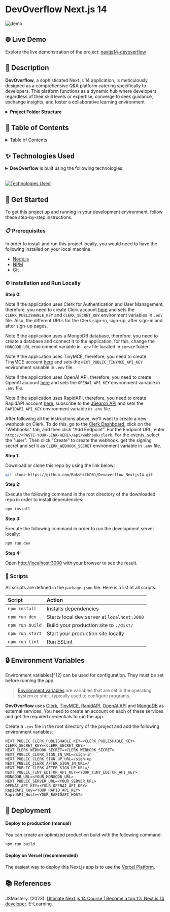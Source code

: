 # DevOverflow Next.js 14

<!-- GitHub badges -->

![demo](https://i.ibb.co/Y8rBG02/Devover-Flow-Thumbnail.png)

## 🌐 Live Demo

Explore the live demonstration of the project: [nextjs14-devoverflow](https://stack-overflow-nextjs13-rakshithdb1.vercel.app/)

## 📝 Description

**DevOverflow**, a sophisticated Next.js 14 application, is meticulously designed as a comprehensive Q&A platform catering specifically to developers. This platform functions as a dynamic hub where developers, regardless of their skill levels or expertise, converge to seek guidance, exchange insights, and foster a collaborative learning environment

<details><summary><b>Project Folder Structure</b></summary>

```bash
Devoverflow_Nextjs14/
├── .env.local
├── .eslintrc.json
├── app/
│   ├── auth/
│   │   ├── sign-in/
│   │   │   └── [...sign-in]/
│   │   │       └── page.tsx
│   │   └── sign-up/
│   │       └── [...sign-up]/
│   │           └── page.tsx
│   ├── root/
│   │   ├── home/
│   │   │   ├── loading.tsx
│   │   │   └── page.tsx
│   │   ├── ask-question/
│   │   │   └── page.tsx
│   │   ├── collection/
│   │   │   ├── loading.tsx
│   │   │   └── page.tsx
│   │   ├── community/
│   │   │   ├── loading.tsx
│   │   │   └── page.tsx
│   │   ├── jobs/
│   │   │   ├── loading.tsx
│   │   │   └── page.tsx
│   │   ├── profile/
│   │   │   ├── edit/
│   │   │   │   └── page.tsx
│   │   │   └── [id]/
│   │   │       └── loading.tsx
│   │   │       └── page.tsx
│   │   └── question/
│   │       ├── edit/
│   │       │   └── [id]/
│   │       │       └── page.tsx
│   │       └── [id]/
│   │           └── page.tsx
│   ├── api/
│   │   └── chatgpt/
│   │       └── jobSearch/
│   │           ├── webhook/
│   │           └── favicon.ico
│   ├── globals.css
│   └── components/
│       ├── cards/
│       │   ├── AnswerCard.tsx
│       │   ├── JobCard.tsx
│       │   ├── QuestionCard.tsx
│       │   └── UserCard.tsx
│       ├── forms/
│       │   ├── Answer.tsx
│       │   ├── Profile.tsx
│       │   └── Question.tsx
│       ├── Home/
│       │   └── HomeFilters.tsx
│       ├── jobs/
│       │   └── JobBadge.tsx
│       └── shared/
│           ├── AllAnswers.tsx
│           ├── AnswersTab.tsx
│           ├── EditDeleteAction.tsx
│           ├── Filter.tsx
│           ├── Filters.tsx
│           ├── LeftSidebar.tsx
│           ├── Metric.tsx
│           ├── Navbar/
│           │   ├── MobileNav.tsx
│           │   ├── Navbar.tsx
│           │   └── Theme.tsx
│           ├── NoResult.tsx
│           ├── Pagination.tsx
│           ├── ParseHTML.tsx
│           ├── ProfileLink.tsx
│           ├── QuestionTab.tsx
│           ├── RenderTag.tsx
│           └── RightSidebar.tsx
├── components.json
├── constants/
│   ├── filters.ts
│   └── index.ts
├── content/
│   ├── countries.json
│   └── jsearch.json
├── context/
│   └── ThemeProvider.tsx
├── database/
│   ├── answer.model.ts
│   ├── interaction.model.ts
│   ├── question.model.ts
│   ├── tag.model.ts
│   └── user.model.ts
├── lib/
│   ├── actions/
│   │   ├── answer.action.ts
│   │   ├── general.action.ts
│   │   ├── interaction.action.ts
│   │   ├── job.action.ts
│   │   ├── question.action.ts
│   │   ├── shared.types.d.ts
│   │   ├── tag.actions.ts
│   │   └── user.action.ts
│   ├── mongoose.ts
│   ├── utils.ts
│   ├── validations.ts
│   ├── middleware.ts
│   └── next-env.d.ts
├── next.config.js
├── package-lock.json
├── package.json
├── postcss.config.js
├── public/
│   └── assets/
│       ├── icons/
│       │   ├── (various SVG and image files)
│       └── images/
│           ├── (various image files)
├── README.md
├── settings.json
├── styles/
│   ├── prism.css
│   ├── theme.css
│   └── tailwind.config.ts
├── tsconfig.json
└── types/
    └── index.d.ts

```

</details>

## 📖 Table of Contents

<details><summary>Table of Contents</summary>

- [Live Demo](#-live-demo)
- [Description](#-description)
- [Technologies Used](#-technologies-used)
- [Get Started](#-get-started)
  - [Prerequisites](#-prerequisites)
  - [Installation and Run Locally](#-installation-and-run-locally)
  - [Scripts](#-scripts)
- [Environment Variables](#-environment-variables)
- [Deployment](#-deployment)
  - [Deploy to production (manual)](#-deploy-to-production-manual)
  - [Deploy on Vercel (recommended)](#-deploy-on-vercel-recommended)
- [References](#-references)

</details>

## ✨ Technologies Used

<details><summary><b>DevOverflow</b> is built using the following technologies:</summary>

- [TypeScript](https://www.typescriptlang.org/): TypeScript is a typed superset of JavaScript that compiles to plain JavaScript.
- [Next.js](https://nextjs.org/): Next.js is a React framework for building server-side rendered and statically generated web applications.
- [Tailwind CSS](https://tailwindcss.com/): Tailwind CSS is a utility-first CSS framework for rapidly building custom user interfaces.
- [ESLint](https://eslint.org/): ESLint is a static code analysis tool for identifying problematic patterns found in JavaScript code.
- [Prettier](https://prettier.io/): Prettier is an opinionated code formatter.
- [Clerk](https://clerk.dev/): Clerk is a developer-first authentication API that handles all the logic for user sign up, sign in, and more.
- [Shadcn-UI](https://ui.shadcn.com/): Shadcn UI is a React UI library that helps developers rapidly build modern web applications.
- [TinyMCE](https://www.tiny.cloud/): TinyMCE is the world's most popular JavaScript library for rich text editing.
- [MongoDB](https://www.mongodb.com/): MongoDB is a general purpose, document-based, distributed database built for modern application developers and for the cloud era.
- [Mongoose](https://mongoosejs.com/): Mongoose is a MongoDB object modeling tool designed to work in an asynchronous environment.
- [Prism.js](https://prismjs.com/): Prism is a lightweight, extensible syntax highlighter, built with modern web standards in mind.
- [Query String](https://www.npmjs.com/package/query-string): Parse and stringify URL query strings.
- [Svix](https://svix.com/): Svix is a webhook proxy that allows you to receive webhooks locally.
- [Zod](https://zod.dev/): Zod is a TypeScript-first schema declaration and validation library.
- [Vercel](https://vercel.com/): Vercel is a cloud platform for frontend developers, providing the frameworks, workflows, and infrastructure to build a faster, more personalized Web.

</details><br/>

[![Technologies Used](https://skillicons.dev/icons?i=ts,nextjs,tailwind,mongodb,vercel)](https://skillicons.dev)

## 🧰 Get Started

To get this project up and running in your development environment, follow these step-by-step instructions.

### 📋 Prerequisites

In order to install and run this project locally, you would need to have the following installed on your local machine.

- [Node.js](https://nodejs.org/en/)
- [NPM](https://www.npmjs.com/get-npm)
- [Git](https://git-scm.com/downloads)

### ⚙️ Installation and Run Locally

**Step 0:**

Note :bangbang: the application uses Clerk for Authentication and User Management, therefore, you need to create Clerk account [here](https://clerk.dev/) and sets the `CLERK_PUBLISHABLE_KEY` and `CLERK_SECRET_KEY` environment variables in `.env` file. Also, the different URLs for the Clerk sign-in, sign-up, after sign-in and after sign-up pages.

Note :bangbang: the application uses a MongoDB database, therefore, you need to create a database and connect it to the application, for this, change the `MONGODB_URL` environment variable in `.env` file located in `server` folder.

Note :bangbang: the application uses TinyMCE, therefore, you need to create TinyMCE account [here](https://www.tiny.cloud/) and sets the `NEXT_PUBLIC_TINYMCE_API_KEY` environment variable in `.env` file.

Note :bangbang: the application uses OpenAI API, therefore, you need to create OpenAI account [here](https://openai.com/) and sets the `OPENAI_API_KEY` environment variable in `.env` file.

Note :bangbang: the application uses RapidAPI, therefore, you need to create RapidAPI account [here](https://rapidapi.com/), subscribe to the [JSearch API](https://rapidapi.com/letscrape-6bRBa3QguO5/api/jsearch/) and sets the `RAPIDAPI_API_KEY` environment variable in `.env` file.

After following all the instructions above, we'll want to create a new webhook on Clerk. To do this, go to the [Clerk Dashboard](https://dashboard.clerk.dev/), click on the "Webhooks" tab, and then click "Add Endpoint". For the Endpoint URL, enter `http://<PASTE-YOUR-LINK-HERE>/api/webhook/clerk`. For the events, select the "user". Then click "Create" to create the webhook. get the signing secret and set it as `CLERK_WEBHOOK_SECRET` environment variable in `.env` file.

**Step 1:**

Download or clone this repo by using the link below:

```bash
git clone https://github.com/RakshithDB1/Devoverflow_Nextjs14.git
```

**Step 2:**

Execute the following command in the root directory of the downloaded repo in order to install dependencies:

```bash
npm install
```

**Step 3:**

Execute the following command in order to run the development server locally:

```bash
npm run dev
```

**Step 4:**

Open [http://localhost:3000](http://localhost:3000) with your browser to see the result.

### 📜 Scripts

All scripts are defined in the `package.json` file. Here is a list of all scripts:

| Script          | Action                                      |
| :-------------- | :------------------------------------------ |
| `npm install`   | Installs dependencies                       |
| `npm run dev`   | Starts local dev server at `localhost:3000` |
| `npm run build` | Build your production site to `./dist/`     |
| `npm run start` | Start your production site locally          |
| `npm run lint`  | Run ESLint                                  |

## 🔒 Environment Variables

Environment variables[^12] can be used for configuration. They must be set before running the app.

> [Environment variables](https://en.wikipedia.org/wiki/Environment_variable) are variables that are set in the operating system or shell, typically used to configure programs.

**DevOverflow** uses [Clerk](https://clerk.com), [TinyMCE](https://uploadthing.com/), [RapidAPI](https://rapidapi.com), [OpenAI API](https://openai.com/blog/openai-api) and [MongoDB](https://mongodb.com) as external services. You need to create an account on each of these services and get the required credentials to run the app.

Create a `.env` file in the root directory of the project and add the following environment variables:

```env
NEXT_PUBLIC_CLERK_PUBLISHABLE_KEY=<CLERK_PUBLISHABLE_KEY>
CLERK_SECRET_KEY=<CLERK_SECRET_KEY>
NEXT_CLERK_WEBHOOK_SECRET=<CLERK_WEBHOOK_SECRET>
NEXT_PUBLIC_CLERK_SIGN_IN_URL=/sign-in
NEXT_PUBLIC_CLERK_SIGN_UP_URL=/sign-up
NEXT_PUBLIC_CLERK_AFTER_SIGN_IN_URL=/
NEXT_PUBLIC_CLERK_AFTER_SIGN_UP_URL=/
NEXT_PUBLIC_TINY_EDITOR_API_KEY=<YOUR_TINY_EDITOR_API_KEY>
MONGODB_URL=<YOUR_MONGODB_URL>
NEXT_PUBLIC_SERVER_URL=<YOUR_SERVER_URL>
OPENAI_API_KEY=<YOUR_OPENAI_API_KEY>
RapidAPI_Key=<YOUR_RAPID_API_KEY>
RapidAPI_Host=<YOUR_RAPIDAPI_HOST>
```

## 🚀 Deployment

#### Deploy to production (manual)

You can create an optimized production build with the following command:

```bash
npm run build
```

#### Deploy on Vercel (recommended)

The easiest way to deploy this Next.js app is to use the [Vercel Platform](https://vercel.com/new?utm_medium=default-template&filter=next.js&utm_source=create-next-app&utm_campaign=create-next-app-readme).

## 📚 References

JSMastery. (2023). [Ultimate Next.js 14 Course | Become a top 1% Next.js 14 developer](https://www.jsmastery.pro/ultimate-next-course). E-Learning.
